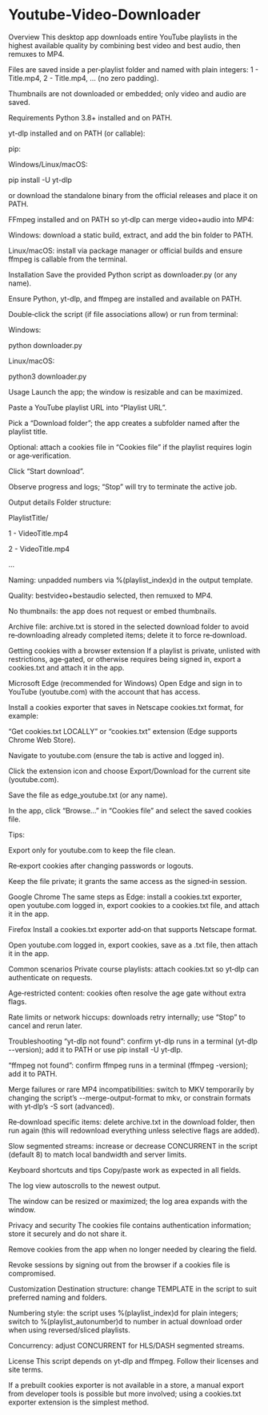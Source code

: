 # Youtube-Video-Downloader

Overview
This desktop app downloads entire YouTube playlists in the highest available quality by combining best video and best audio, then remuxes to MP4.

Files are saved inside a per‑playlist folder and named with plain integers: 1 - Title.mp4, 2 - Title.mp4, … (no zero padding).

Thumbnails are not downloaded or embedded; only video and audio are saved.

Requirements
Python 3.8+ installed and on PATH.

yt-dlp installed and on PATH (or callable):

pip:

Windows/Linux/macOS:

pip install -U yt-dlp

or download the standalone binary from the official releases and place it on PATH.

FFmpeg installed and on PATH so yt‑dlp can merge video+audio into MP4:

Windows: download a static build, extract, and add the bin folder to PATH.

Linux/macOS: install via package manager or official builds and ensure ffmpeg is callable from the terminal.

Installation
Save the provided Python script as downloader.py (or any name).

Ensure Python, yt-dlp, and ffmpeg are installed and available on PATH.

Double‑click the script (if file associations allow) or run from terminal:

Windows:

python downloader.py

Linux/macOS:

python3 downloader.py

Usage
Launch the app; the window is resizable and can be maximized.

Paste a YouTube playlist URL into “Playlist URL”.

Pick a “Download folder”; the app creates a subfolder named after the playlist title.

Optional: attach a cookies file in “Cookies file” if the playlist requires login or age‑verification.

Click “Start download”.

Observe progress and logs; “Stop” will try to terminate the active job.

Output details
Folder structure:

PlaylistTitle/

1 - VideoTitle.mp4

2 - VideoTitle.mp4

…

Naming: unpadded numbers via %(playlist_index)d in the output template.

Quality: bestvideo+bestaudio selected, then remuxed to MP4.

No thumbnails: the app does not request or embed thumbnails.

Archive file: archive.txt is stored in the selected download folder to avoid re‑downloading already completed items; delete it to force re‑download.

Getting cookies with a browser extension
If a playlist is private, unlisted with restrictions, age‑gated, or otherwise requires being signed in, export a cookies.txt and attach it in the app.

Microsoft Edge (recommended for Windows)
Open Edge and sign in to YouTube (youtube.com) with the account that has access.

Install a cookies exporter that saves in Netscape cookies.txt format, for example:

“Get cookies.txt LOCALLY” or “cookies.txt” extension (Edge supports Chrome Web Store).

Navigate to youtube.com (ensure the tab is active and logged in).

Click the extension icon and choose Export/Download for the current site (youtube.com).

Save the file as edge_youtube.txt (or any name).

In the app, click “Browse…” in “Cookies file” and select the saved cookies file.

Tips:

Export only for youtube.com to keep the file clean.

Re‑export cookies after changing passwords or logouts.

Keep the file private; it grants the same access as the signed‑in session.

Google Chrome
The same steps as Edge: install a cookies.txt exporter, open youtube.com logged in, export cookies to a cookies.txt file, and attach it in the app.

Firefox
Install a cookies.txt exporter add‑on that supports Netscape format.

Open youtube.com logged in, export cookies, save as a .txt file, then attach it in the app.

Common scenarios
Private course playlists: attach cookies.txt so yt‑dlp can authenticate on requests.

Age‑restricted content: cookies often resolve the age gate without extra flags.

Rate limits or network hiccups: downloads retry internally; use “Stop” to cancel and rerun later.

Troubleshooting
“yt-dlp not found”: confirm yt-dlp runs in a terminal (yt-dlp --version); add it to PATH or use pip install -U yt-dlp.

“ffmpeg not found”: confirm ffmpeg runs in a terminal (ffmpeg -version); add it to PATH.

Merge failures or rare MP4 incompatibilities: switch to MKV temporarily by changing the script’s --merge-output-format to mkv, or constrain formats with yt‑dlp’s -S sort (advanced).

Re‑download specific items: delete archive.txt in the download folder, then run again (this will redownload everything unless selective flags are added).

Slow segmented streams: increase or decrease CONCURRENT in the script (default 8) to match local bandwidth and server limits.

Keyboard shortcuts and tips
Copy/paste work as expected in all fields.

The log view autoscrolls to the newest output.

The window can be resized or maximized; the log area expands with the window.

Privacy and security
The cookies file contains authentication information; store it securely and do not share it.

Remove cookies from the app when no longer needed by clearing the field.

Revoke sessions by signing out from the browser if a cookies file is compromised.

Customization
Destination structure: change TEMPLATE in the script to suit preferred naming and folders.

Numbering style: the script uses %(playlist_index)d for plain integers; switch to %(playlist_autonumber)d to number in actual download order when using reversed/sliced playlists.

Concurrency: adjust CONCURRENT for HLS/DASH segmented streams.

License
This script depends on yt‑dlp and ffmpeg. Follow their licenses and site terms.

If a prebuilt cookies exporter is not available in a store, a manual export from developer tools is possible but more involved; using a cookies.txt exporter extension is the simplest method.


